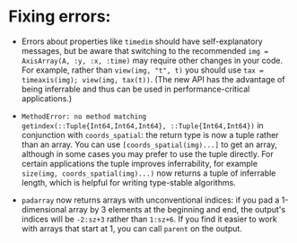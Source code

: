 # Fixing errors:

- Errors about properties like `timedim` should have self-explanatory
  messages, but be aware that switching to the recommended `img =
  AxisArray(A, :y, :x, :time)` may require other changes in your
  code. For example, rather than `view(img, "t", t)` you should use
  `tax = timeaxis(img); view(img, tax(t))`. (The new API has the
  advantage of being inferrable and thus can be used in
  performance-critical applications.)

- `MethodError: no method matching getindex(::Tuple{Int64,Int64,Int64}, ::Tuple{Int64,Int64})`
  in conjunction with `coords_spatial`: the return type is now a tuple
  rather than an array. You can use `[coords_spatial(img)...]` to get
  an array, although in some cases you may prefer to use the tuple
  directly. For certain applications the tuple improves inferrability,
  for example `size(img, coords_spatial(img)...)` now returns a tuple
  of inferrable length, which is helpful for writing type-stable
  algorithms.

- `padarray` now returns arrays with unconventional indices: if you
  pad a 1-dimensional array by 3 elements at the beginning and end,
  the output's indices will be `-2:sz+3` rather than `1:sz+6`. If you
  find it easier to work with arrays that start at 1, you can call
  `parent` on the output.
